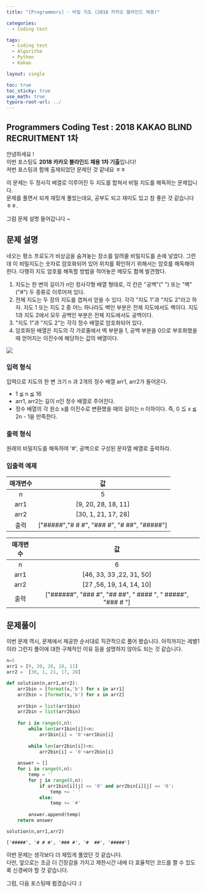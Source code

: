 ```yaml
---
title: "[Programmers] - 비밀 지도 (2018 카카오 블라인드 채용)"

categories:
  - Coding test

tags:
  - Coding test
  - Algorithm
  - Python
  - Kakao

layout: single

toc: true
toc_sticky: true
use_math: true
typora-root-url: ../
---
```

## Programmers Coding Test : 2018 KAKAO BLIND RECRUITMENT 1차

안녕하세요 !  
이번 포스팅도 **2018 카카오 블라인드 채용 1차 기출**입니다!  
저번 포스팅과 함께 출제되었던 문제인 것 같네요 ㅎㅎ  

이 문제는 두 정사각 배열로 이루어진 두 지도를 합쳐서 비밀 지도를 해독하는 문제입니다.  
문제를 풀면서 되게 재밌게 풀었는데요, 공부도 되고 재미도 있고 참 좋은 것 같습니다 ㅎㅎ.  

그럼 문제 설명 들어갑니다 ~  

## 문제 설명 

네오는 평소 프로도가 비상금을 숨겨놓는 장소를 알려줄 비밀지도를 손에 넣었다. 그런데 이 비밀지도는 숫자로 암호화되어 있어 위치를 확인하기 위해서는 암호를 해독해야 한다. 다행히 지도 암호를 해독할 방법을 적어놓은 메모도 함께 발견했다.

1. 지도는 한 변의 길이가 n인 정사각형 배열 형태로, 각 칸은 "공백"(" ") 또는 "벽"("#") 두 종류로 이루어져 있다.
2. 전체 지도는 두 장의 지도를 겹쳐서 얻을 수 있다. 각각 "지도 1"과 "지도 2"라고 하자. 지도 1 또는 지도 2 중 어느 하나라도 벽인 부분은 전체 지도에서도 벽이다. 지도 1과 지도 2에서 모두 공백인 부분은 전체 지도에서도 공백이다.
3. "지도 1"과 "지도 2"는 각각 정수 배열로 암호화되어 있다.
4. 암호화된 배열은 지도의 각 가로줄에서 벽 부분을 1, 공백 부분을 0으로 부호화했을 때 얻어지는 이진수에 해당하는 값의 배열이다.

![](/images/sectet_map/secret8.png)  

### 입력 형식
입력으로 지도의 한 변 크기 n 과 2개의 정수 배열 arr1, arr2가 들어온다.

- 1 ≦ n ≦ 16
- arr1, arr2는 길이 n인 정수 배열로 주어진다.
- 정수 배열의 각 원소 x를 이진수로 변환했을 때의 길이는 n 이하이다. 즉, 0 ≦ x ≦ 2n - 1을 만족한다.

### 출력 형식
원래의 비밀지도를 해독하여 '\#', 공백으로 구성된 문자열 배열로 출력하라.

### 입출력 예제

|매개변수|값|
|:---:|:---:|
|n|5|
|arr1|[9, 20, 28, 18, 11]|
|arr2|[30, 1, 21, 17, 28]|
|출력|["\#\#\#\#\#","\# \# \#", "\#\#\# \#", "\# \#\#", "\#\#\#\#\#"]|


|매개변수|값|
|:---:|:---:|
|n|6|
|arr1|[46, 33, 33 ,22, 31, 50]|
|arr2|[27 ,56, 19, 14, 14, 10]|
|출력|["\#\#\#\#\#\#", "\#\#\# \#", "\#\# \#\#", " \#\#\#\# ", " \#\#\#\#\#", "\#\#\# \# "]|

## 문제풀이

이번 문제 역시, 문제에서 제공한 순서대로 직관적으로 풀어 봤습니다.
아직까지는 레벨1이라 그런지 풀이에 대한 구체적인 이유 등을 설명하지 않아도 되는 것 같습니다.


```python
n=5
arr1 = [9, 20, 28, 18, 11]
arr2 = 	[30, 1, 21, 17, 28]

def solution(n,arr1,arr2):
    arr1bin = [format(x,'b') for x in arr1]
    arr2bin = [format(x,'b') for x in arr2]
    
    arr1bin = list(arr1bin)
    arr2bin = list(arr2bin)
    
    for i in range(0,n):
        while len(arr1bin[i])<n:
            arr1bin[i] = '0'+arr1bin[i]
            
        while len(arr2bin[i])<n:
            arr2bin[i] = '0'+arr2bin[i]
    
    answer = []
    for i in range(0,n):
        temp = ''
        for j in range(0,n):
            if arr1bin[i][j] == '0' and arr2bin[i][j] == '0':
                temp += ' '
            else:
                temp += '#'
        
        answer.append(temp)
    return answer

solution(n,arr1,arr2)
```




    ['#####', '# # #', '### #', '#  ##', '#####']



이번 문제는 생각보다 더 재밌게 풀었던 것 같습니다.  
다만, 앞으로는 조금 더 긴장감을 가지고 제한시간 내에 더 효율적인 코드를 짤 수 있도록 신경써야 할 것 같습니다.

그럼, 다음 포스팅때 뵙겠습니다 :)
